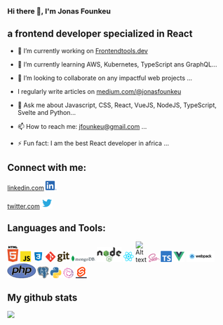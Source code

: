 ### Hi there 👋,  I'm Jonas Founkeu
##      a frontend developer specialized in React



- 🔭 I’m currently working on [Frontendtools.dev](https://frontend-toolkit-f93tktkhq-sauravgupta2800.vercel.app/) 
- 🌱 I’m currently learning AWS, Kubernetes, TypeScript ans GraphQL...
- 👯 I’m looking to collaborate on any impactful web projects ...
- I regularly write articles on [medium.com/@jonasfounkeu](https://medium.com/@jonasfounkeu)
- 💬 Ask me about Javascript, CSS, React, VueJS, NodeJS, TypeScript, Svelte and Python...
- 📫 How to reach me: jfounkeu@gmail.com ...

- ⚡ Fun fact:  I am the best React developer in africa ...


## Connect with me:
[linkedin.com](https://www.linkedin.com/in/jonasfounkeu/)
 <img
  src="lkd.png"
  alt="Alt text"
  title="Optional title"
  style="display: inline-block; margin: 0 auto; width: 25px">

[twitter.com](https://www.twitter.com/JFounkeu/)
 <img
  src="twitter.png"
  alt="Alt text"
  title="Optional title"
  style="display: inline-block; margin: 0 auto; width: 25px">




## Languages and Tools:
<img
  src="HTML5.png"
  alt="Alt text"
  title="Optional title"
  style="display: inline-block; margin: 0 auto; width: 25px">
<img
  src="javascript.png"
  alt="Alt text"
  title="Optional title"
  style="display: inline-block; margin: 0 auto; width: 25px">
  <img
  src="css3.png"
  alt="Alt text"
  title="Optional title"
  style="display: inline-block; margin: 0 auto; width: 25px">
  <img
  src="git.png"
  alt="Alt text"
  title="Optional title"
  style="display: inline-block; margin: 0 auto; width: 55px">
  <img
  src="MongoDB.jpg"
  alt="Alt text"
  title="Optional title"
  style="display: inline-block; margin: 0 auto; width: 55px">
  <img
  src="nodejs.png"
  alt="Alt text"
  title="Optional title"
  style="display: inline-block; margin: 0 auto; width: 55px">
  <img
  src="react.png"
  alt="Alt text"
  title="Optional title"
  style="display: inline-block; margin: 0 auto; width: 25px">
  <img
  src="Redux.jpg"
  alt="Alt text"
  title="Optional title"
  style="display: inline-block; margin: 0 auto; width: 25px">
   <img
  src="sass.png"
  alt="Alt text"
  title="Optional title"
  style="display: inline-block; margin: 0 auto; width: 25px">
   <img
  src="typescript.png"
  alt="Alt text"
  title="Optional title"
  style="display: inline-block; margin: 0 auto; width: 25px">
   <img
  src="vue.png"
  alt="Alt text"
  title="Optional title"
  style="display: inline-block; margin: 0 auto; width: 25px">
 <img
  src="webpack.jpg"
  alt="Alt text"
  title="Optional title"
  style="display: inline-block; margin: 0 auto; width: 65px">
  <img
  src="php.png"
  alt="Alt text"
  title="Optional title"
  style="display: inline-block; margin: 0 auto; width: 65px">
  <img
  src="postgresql.png"
  alt="Alt text"
  title="Optional title"
  style="display: inline-block; margin: 0 auto; width: 25px">
  <img
  src="python.png"
  alt="Alt text"
  title="Optional title"
  style="display: inline-block; margin: 0 auto; width: 25px">
  <img
  src="Rxjs.jpg"
  alt="Alt text"
  title="Optional title"
  style="display: inline-block; margin: 0 auto; width: 25px">
  <img
  src="svelte.jpg"
  alt="Alt text"
  title="Optional title"
  style="display: inline-block; margin: 0 auto; width: 25px">


## My github stats

<img height="180em" src="https://github-readme-stats.vercel.app/api?username=jonasfounkeu&show_icons=true&hide_border=true&&count_private=true&include_all_commits=true" />

